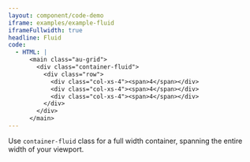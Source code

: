 ```yaml
---
layout: component/code-demo
iframe: examples/example-fluid
iframeFullwidth: true
headline: Fluid
code:
  - HTML: |
      <main class="au-grid">
        <div class="container-fluid">
          <div class="row">
            <div class="col-xs-4"><span>4</span></div>
            <div class="col-xs-4"><span>4</span></div>
            <div class="col-xs-4"><span>4</span></div>
          </div>
        </div>
      </main>
---
```


Use `container-fluid` class for a full width container, spanning the entire width of your viewport.
